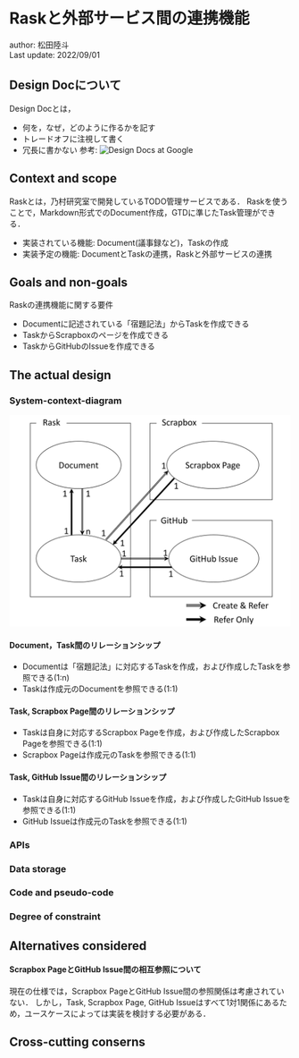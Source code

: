 # Raskと外部サービス間の連携機能

author: 松田陸斗<br>
Last update: 2022/09/01

## Design Docについて
Design Docとは，
- 何を，なぜ，どのように作るかを記す
- トレードオフに注視して書く
- 冗長に書かない
参考: ![Design Docs at Google](https://www.industrialempathy.com/posts/design-docs-at-google/)

## Context and scope
Raskとは，乃村研究室で開発しているTODO管理サービスである．
Raskを使うことで，Markdown形式でのDocument作成，GTDに準じたTask管理ができる．

- 実装されている機能: Document(議事録など)，Taskの作成
- 実装予定の機能: DocumentとTaskの連携，Raskと外部サービスの連携

## Goals and non-goals
Raskの連携機能に関する要件
- Documentに記述されている「宿題記法」からTaskを作成できる
- TaskからScrapboxのページを作成できる
- TaskからGitHubのIssueを作成できる

## The actual design
### System-context-diagram

![](./images/rask_design_document.png)

#### Document，Task間のリレーションシップ
  - Documentは「宿題記法」に対応するTaskを作成，および作成したTaskを参照できる(1:n)
  - Taskは作成元のDocumentを参照できる(1:1)
#### Task, Scrapbox Page間のリレーションシップ
  - Taskは自身に対応するScrapbox Pageを作成，および作成したScrapbox Pageを参照できる(1:1)
  - Scrapbox Pageは作成元のTaskを参照できる(1:1)
#### Task, GitHub Issue間のリレーションシップ
  - Taskは自身に対応するGitHub Issueを作成，および作成したGitHub Issueを参照できる(1:1)
  - GitHub Issueは作成元のTaskを参照できる(1:1)

### APIs
### Data storage
### Code and pseudo-code
### Degree of constraint

## Alternatives considered
#### Scrapbox PageとGitHub Issue間の相互参照について
現在の仕様では，Scrapbox PageとGitHub Issue間の参照関係は考慮されていない．
しかし，Task, Scrapbox Page, GitHub Issueはすべて1対1関係にあるため，ユースケースによっては実装を検討する必要がある．

## Cross-cutting conserns
